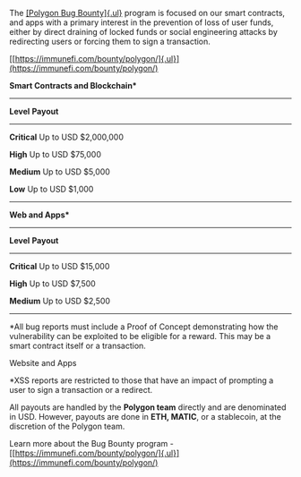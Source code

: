 The [[Polygon Bug Bounty]{.ul}](https://immunefi.com/bounty/polygon/)
program is focused on our smart contracts, and apps with a primary
interest in the prevention of loss of user funds, either by direct
draining of locked funds or social engineering attacks by redirecting
users or forcing them to sign a transaction.

[[https://immunefi.com/bounty/polygon/]{.ul}](https://immunefi.com/bounty/polygon/)

**Smart Contracts and Blockchain\***

  -----------------------------------------------------------------------
  **Level**          **Payout**
  ------------------ ----------------------------------------------------
  **Critical**       Up to USD \$2,000,000

  **High**           Up to USD \$75,000

  **Medium**         Up to USD \$5,000

  **Low**            Up to USD \$1,000

  -----------------------------------------------------------------------

**Web and Apps\***

  -----------------------------------------------------------------------
  **Level**          **Payout**
  ------------------ ----------------------------------------------------
  **Critical**       Up to USD \$15,000

  **High**           Up to USD \$7,500

  **Medium**         Up to USD \$2,500

  -----------------------------------------------------------------------

\*All bug reports must include a Proof of Concept demonstrating how the
vulnerability can be exploited to be eligible for a reward. This may be
a smart contract itself or a transaction.

Website and Apps

\*XSS reports are restricted to those that have an impact of prompting a
user to sign a transaction or a redirect.

All payouts are handled by the **Polygon team** directly and are
denominated in USD. However, payouts are done in **ETH, MATIC**, or a
stablecoin, at the discretion of the Polygon team.

Learn more about the Bug Bounty program -
[[https://immunefi.com/bounty/polygon/]{.ul}](https://immunefi.com/bounty/polygon/)
